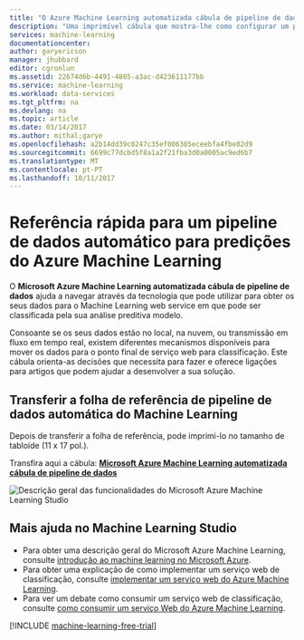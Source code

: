 ```yaml
---
title: "O Azure Machine Learning automatizada cábula de pipeline de dados | Microsoft Docs"
description: "Uma imprimível cábula que mostra-lhe como configurar um pipeline de dados automática ao seu serviço web do Azure Machine Learning, se os dados estão no local, para transmissão em fluxo, no Azure ou num serviço em nuvem de terceiros."
services: machine-learning
documentationcenter: 
author: garyericson
manager: jhubbard
editor: cgronlun
ms.assetid: 22674d6b-4491-4805-a3ac-d423611177bb
ms.service: machine-learning
ms.workload: data-services
ms.tgt_pltfrm: na
ms.devlang: na
ms.topic: article
ms.date: 03/14/2017
ms.author: mithal;garye
ms.openlocfilehash: a2b14dd39c0247c35ef006385eceebfa4fbe82d9
ms.sourcegitcommit: 6699c77dcbd5f8a1a2f21fba3d0a0005ac9ed6b7
ms.translationtype: MT
ms.contentlocale: pt-PT
ms.lasthandoff: 10/11/2017
---
```

# <a name="cheat-sheet-for-an-automated-data-pipeline-for-azure-machine-learning-predictions"></a>Referência rápida para um pipeline de dados automático para predições do Azure Machine Learning
O **Microsoft Azure Machine Learning automatizada cábula de pipeline de dados** ajuda a navegar através da tecnologia que pode utilizar para obter os seus dados para o Machine Learning web service em que pode ser classificada pela sua análise preditiva modelo.

Consoante se os seus dados estão no local, na nuvem, ou transmissão em fluxo em tempo real, existem diferentes mecanismos disponíveis para mover os dados para o ponto final de serviço web para classificação.
Este cábula orienta-as decisões que necessita para fazer e oferece ligações para artigos que podem ajudar a desenvolver a sua solução.

## <a name="download-the-machine-learning-automated-data-pipeline-cheat-sheet"></a>Transferir a folha de referência de pipeline de dados automática do Machine Learning
Depois de transferir a folha de referência, pode imprimi-lo no tamanho de tabloide (11 x 17 pol.).

Transfira aqui a cábula:  **[Microsoft Azure Machine Learning automatizada cábula de pipeline de dados](http://download.microsoft.com/download/C/C/7/CC726F8B-2E6F-4C20-9B6F-AFBEE8253023/microsoft-machine-learning-operationalization-cheat-sheet_v1.pdf)**

![Descrição geral das funcionalidades do Microsoft Azure Machine Learning Studio][op-cheat-sheet]

[op-cheat-sheet]: ./media/automated-data-pipeline-cheat-sheet/machine-learning-automated-data-pipeline-cheat-sheet_v1.1.png


## <a name="more-help-with-machine-learning-studio"></a>Mais ajuda no Machine Learning Studio
* Para obter uma descrição geral do Microsoft Azure Machine Learning, consulte [introdução ao machine learning no Microsoft Azure](../studio/what-is-machine-learning.md).
* Para obter uma explicação de como implementar um serviço web de classificação, consulte [implementar um serviço web do Azure Machine Learning](../studio/publish-a-machine-learning-web-service.md).
* Para ver um debate como consumir um serviço web de classificação, consulte [como consumir um serviço Web do Azure Machine Learning](../studio/consume-web-services.md).

[!INCLUDE [machine-learning-free-trial](../../../includes/machine-learning-free-trial.md)]

